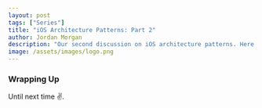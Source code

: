 ```yaml
---
layout: post
tags: ["Series"]
title: "iOS Architecture Patterns: Part 2"
author: Jordan Morgan
description: "Our second discussion on iOS architecture patterns. Here's how delegation is imprinted across Cocoa Touch."
image: /assets/images/logo.png
---
```

### Wrapping Up

Until next time ✌️.